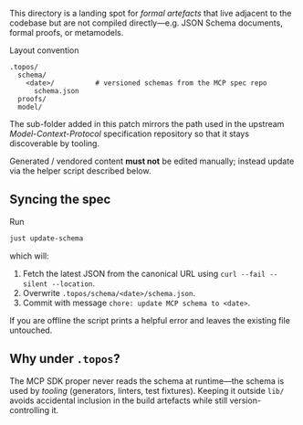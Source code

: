 This directory is a landing spot for *formal artefacts* that live adjacent to the codebase but are not compiled directly—e.g. JSON Schema documents, formal proofs, or metamodels.

Layout convention

```
.topos/
  schema/
    <date>/          # versioned schemas from the MCP spec repo
      schema.json
  proofs/
  model/
```

The sub-folder added in this patch mirrors the path used in the upstream *Model-Context-Protocol* specification repository so that it stays discoverable by tooling.

Generated / vendored content **must not** be edited manually; instead update via the helper script described below.

## Syncing the spec

Run

```sh
just update-schema
```

which will:  
1. Fetch the latest JSON from the canonical URL using `curl --fail --silent --location`.  
2. Overwrite `.topos/schema/<date>/schema.json`.  
3. Commit with message `chore: update MCP schema to <date>`.

If you are offline the script prints a helpful error and leaves the existing file untouched.

## Why under `.topos`?

The MCP SDK proper never reads the schema at runtime—the schema is used by *tooling* (generators, linters, test fixtures).  Keeping it outside `lib/` avoids accidental inclusion in the build artefacts while still version-controlling it.

